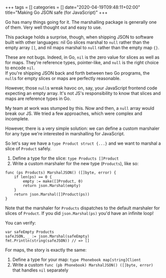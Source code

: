 +++
tags = []
categories = []
date="2020-04-19T09:48:11+02:00"
title="Making Go JSON safe (for JavaScript)"
+++

Go has many things going for it. The marshalling package is generally one of them. Very well thought out and easy to use.

This package holds a surprise, though, when shipping JSON to software built with other languages: nil Go slices marshal to `null` rather than the empty array `[]`, and nil maps marshal to `null` rather than the empty map `{}`.

These are not bugs. Indeed, in Go, `nil` is the zero value for slices as well as for maps. They're reference types, pointer-like, and `null` is the right choice to encode `nil`. \
If you're shipping JSON back and forth between two Go programs, the `null`s for empty slices or maps are perfectly reasonable.

However, those `null`s wreak havoc on, say, your JavaScript frontend code expecting an empty array. It's not JS's responsibility to know that slices and maps are reference types in Go.

My team at work was stumped by this. Now and then, a `null` array would break our JS. We tried a few approaches, which were complex and incomplete.

However, there is a very simple solution: we can define a custom marshaler for any type we're interested in marshalling for JavaScript.

So let's say we have a `type Product struct {...}` and we want to marshal a slice of `Product` safely.

1. Define a type for the slice: `type Products []Product`
1. Write a custom marshaler for the new type (`Products`), like so:

```
func (ps Products) MarshalJSON() ([]byte, error) {
    if len(ps) == 0 {
        empty := make([]Product, 0)
        return json.Marshal(empty)
    }
    return json.Marshal([]Product(ps))
}
```

Note that the marshaler for `Products` dispatches to the default marshaler for slices of `Product`.  If you did `json.Marshal(ps)` you'd have an infinite loop!

You can verify:

```
var safeEmpty Products
safeJSON, _ := json.Marshal(safeEmpty)
fmt.Println(string(safeJSON)) // => []
```

For maps, the story is exactly the same:

1. Define a type for your map: `type Phonebook map[string]Client`
1. Write a custom `func (pb Phonebook) MarshalJSON() ([]byte, error)` that handles `nil` separately
